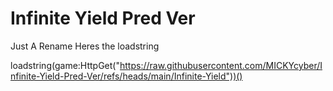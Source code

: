 # Infinite Yield Pred Ver
Just A Rename
Heres the loadstring

loadstring(game:HttpGet("https://raw.githubusercontent.com/MICKYcyber/Infinite-Yield-Pred-Ver/refs/heads/main/Infinite-Yield"))()
